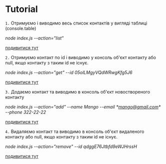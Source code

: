 # Tutorial

`1.` Отримуємо і виводимо весь список контактів у вигляді таблиці (console.table)

*node index.js --action="list"*

[подивитися тут](https://ibb.co/7Yt2Yq4)

`2.` Отримуємо контакт по id і виводимо у консоль об'єкт контакту або null, якщо контакту з таким id не існує.

*node index.js --action="get" --id 05olLMgyVQdWRwgKfg5J6*

[подивитися тут](https://ibb.co/n7yqKqM)

`3.` Додаємо контакт та виводимо в консоль об'єкт новоствореного контакту

*node index.js --action="add" --name Mango --email \*mango@gmail.com\* --phone 322-22-22*

[подивитися тут](https://ibb.co/vYRcfQq)

`4.` Видаляємо контакт та виводимо в консоль об'єкт видаленого контакту або null, якщо контакту з таким id не існує.

*node index.js --action="remove" --id qdggE76Jtbfd9eWJHrssH*

[подивитися тут](https://ibb.co/rGhD1mR)